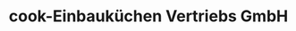 ---
title: "cook-Einbauküchen Vertriebs GmbH"
url: /hille/cook-einbaukuechen-vertriebs-gmbh/
shop: Küchen
---